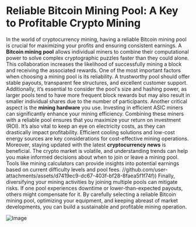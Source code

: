# Reliable Bitcoin Mining Pool: A Key to Profitable Crypto Mining
In the world of cryptocurrency mining, having a reliable Bitcoin mining pool is crucial for maximizing your profits and ensuring consistent earnings. A **Bitcoin mining pool** allows individual miners to combine their computational power to solve complex cryptographic puzzles faster than they could alone. This collaboration increases the likelihood of successfully mining a block and receiving the associated rewards.
One of the most important factors when choosing a mining pool is its reliability. A trustworthy pool should offer stable payouts, transparent fee structures, and excellent customer support. Additionally, it’s essential to consider the pool's size and hashing power, as larger pools tend to have more frequent block rewards but may also result in smaller individual shares due to the number of participants.
Another critical aspect is the **mining hardware** you use. Investing in efficient ASIC miners can significantly enhance your mining efficiency. Combining these miners with a reliable pool ensures that you maximize your return on investment (ROI). It’s also vital to keep an eye on electricity costs, as they can drastically impact profitability. Efficient cooling solutions and low-cost energy sources are key considerations for cost-effective mining operations.
Moreover, staying updated with the latest **cryptocurrency news** is beneficial. The crypto market is volatile, and understanding trends can help you make informed decisions about when to join or leave a mining pool. Tools like mining calculators can provide insights into potential earnings based on current difficulty levels and pool fees.
 //github.com/user-attachments/assets/d7419ec9-dc67-403f-bf28-8faea5f1f74f))
Finally, diversifying your mining activities by joining multiple pools can mitigate risks. If one pool experiences downtime or lower-than-expected payouts, others might compensate for it. By carefully selecting a reliable Bitcoin mining pool, optimizing your equipment, and keeping abreast of market developments, you can build a sustainable and profitable mining operation.

![Image](https://github.com/user-attachments/assets/d7419ec9-dc67-403f-bf28-8faea5f1f74f)
